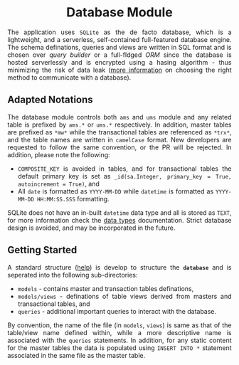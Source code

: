 <h1 align = "center">Database Module</h1>

<div align = "justify">

The application uses `SQLite` as the de facto database, which is a lightweight, and a serverless, self-contained full-featured database engine. The schema definations, queries and views are written in SQL format and is chosen over _query builder_ or a full-fldged _ORM_ since the database is hosted serverlessly and is encrypted using a hasing algorithm - thus minimizing the risk of data leak ([more information](https://www.youtube.com/watch?v=x1fCJ7sUXCM) on choosing the right method to communicate with a database).

## Adapted Notations

The database module controls both `ams` and `ums` module and any related table is prefixed by `ams.*` or `ums.*` respectively. In addition, master tables are prefixed as `*mw*` while the transactional tables are referenced as `*trx*`, and the table names are written in `camelCase` format. New developers are requested to follow the same convention, or the PR will be rejected. In addition, please note the following:
  * `COMPOSITE_KEY` is avoided in tables, and for transactional tables the default primary key is set as `_id(sa.Integer, primary_key = True, autoincrement = True)`, and
  * All `date` is formatted as `YYYY-MM-DD` while `datetime` is formatted as `YYYY-MM-DD HH:MM:SS.SSS` formatting.

SQLite does not have an in-built `datetime` data type and all is stored as `TEXT`, for more information check the [data types](https://www.sqlite.org/datatype3.html) documentation. Strict database design is avoided, and may be incorporated in the future.

## Getting Started

A standard structure ([help](https://www.geeksforgeeks.org/structure-of-database-management-system/)) is develop to structure the **`database`** and is seperated into the following sub-directories:
  * `models` - contains master and transaction tables definations,
  * `models/views` - definations of table views derived from masters and transactional tables, and
  * `queries` - additional important queries to interact with the database.

By convention, the name of the file (in `models`, `views`) is same as that of the table/view name defined within, while a more descriptive name is associated with the `queries` statements. In addition, for any static content for the master tables the data is populated using `INSERT INTO *` statement associated in the same file as the master table.

</div>
